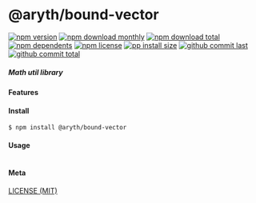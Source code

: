 # @aryth/bound-vector

[![npm version][badge-npm-version]][url-npm]
[![npm download monthly][badge-npm-download-monthly]][url-npm]
[![npm download total][badge-npm-download-total]][url-npm]
[![npm dependents][badge-npm-dependents]][url-github]
[![npm license][badge-npm-license]][url-npm]
[![pp install size][badge-pp-install-size]][url-pp]
[![github commit last][badge-github-last-commit]][url-github]
[![github commit total][badge-github-commit-count]][url-github]

[//]: <> (Shields)
[badge-npm-version]: https://flat.badgen.net/npm/v/@aryth/bound-vector
[badge-npm-download-monthly]: https://flat.badgen.net/npm/dm/@aryth/bound-vector
[badge-npm-download-total]:https://flat.badgen.net/npm/dt/@aryth/bound-vector
[badge-npm-dependents]: https://flat.badgen.net/npm/dependents/@aryth/bound-vector
[badge-npm-license]: https://flat.badgen.net/npm/license/@aryth/bound-vector
[badge-pp-install-size]: https://flat.badgen.net/packagephobia/install/@aryth/bound-vector
[badge-github-last-commit]: https://flat.badgen.net/github/last-commit/hoyeungw/aryth
[badge-github-commit-count]: https://flat.badgen.net/github/commits/hoyeungw/aryth

[//]: <> (Link)
[url-npm]: https://npmjs.org/package/@aryth/bound-vector
[url-pp]: https://packagephobia.now.sh/result?p=@aryth/bound-vector
[url-github]: https://github.com/hoyeungw/aryth

##### Math util library

#### Features

#### Install
```console
$ npm install @aryth/bound-vector
```

#### Usage
```js
```

#### Meta
[LICENSE (MIT)](LICENSE)
